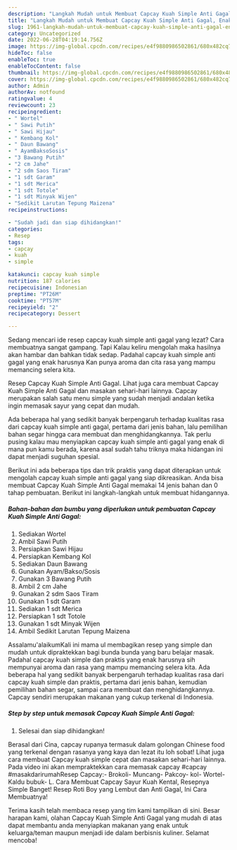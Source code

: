 ```yaml
---
description: "Langkah Mudah untuk Membuat Capcay Kuah Simple Anti Gagal, Enak Banget"
title: "Langkah Mudah untuk Membuat Capcay Kuah Simple Anti Gagal, Enak Banget"
slug: 1961-langkah-mudah-untuk-membuat-capcay-kuah-simple-anti-gagal-enak-banget
category: Uncategorized
date: 2022-06-28T04:19:14.756Z
image: https://img-global.cpcdn.com/recipes/e4f9880986502861/680x482cq70/capcay-kuah-simple-anti-gagal-foto-resep-utama.jpg
hideToc: false
enableToc: true
enableTocContent: false
thumbnail: https://img-global.cpcdn.com/recipes/e4f9880986502861/680x482cq70/capcay-kuah-simple-anti-gagal-foto-resep-utama.jpg
cover: https://img-global.cpcdn.com/recipes/e4f9880986502861/680x482cq70/capcay-kuah-simple-anti-gagal-foto-resep-utama.jpg
author: Admin
authorAv: notfound
ratingvalue: 4
reviewcount: 23
recipeingredient:
- " Wortel"
- " Sawi Putih"
- " Sawi Hijau"
- " Kembang Kol"
- " Daun Bawang"
- " AyamBaksoSosis"
- "3 Bawang Putih"
- "2 cm Jahe"
- "2 sdm Saos Tiram"
- "1 sdt Garam"
- "1 sdt Merica"
- "1 sdt Totole"
- "1 sdt Minyak Wijen"
- "Sedikit Larutan Tepung Maizena"
recipeinstructions:

- "Sudah jadi dan siap dihidangkan!"
categories:
- Resep
tags:
- capcay
- kuah
- simple

katakunci: capcay kuah simple 
nutrition: 187 calories
recipecuisine: Indonesian
preptime: "PT26M"
cooktime: "PT57M"
recipeyield: "2"
recipecategory: Dessert

---
```



Sedang mencari ide resep capcay kuah simple anti gagal yang lezat? Cara membuatnya sangat gampang. Tapi Kalau keliru mengolah maka hasilnya akan hambar dan bahkan tidak sedap. Padahal capcay kuah simple anti gagal yang enak harusnya Kan punya aroma dan cita rasa yang mampu memancing selera kita.


Resep Capcay Kuah Simple Anti Gagal. Lihat juga cara membuat Capcay Kuah Simple Anti Gagal dan masakan sehari-hari lainnya. Capcay merupakan salah satu menu simple yang sudah menjadi andalan ketika ingin memasak sayur yang cepat dan mudah.

Ada beberapa hal yang sedikit banyak berpengaruh terhadap kualitas rasa dari capcay kuah simple anti gagal, pertama dari jenis bahan, lalu pemilihan bahan segar hingga cara membuat dan menghidangkannya. Tak perlu pusing kalau mau menyiapkan capcay kuah simple anti gagal yang enak di mana pun kamu berada, karena asal sudah tahu triknya maka hidangan ini dapat menjadi suguhan spesial.


Berikut ini ada beberapa tips dan trik praktis yang dapat diterapkan untuk mengolah capcay kuah simple anti gagal yang siap dikreasikan. Anda bisa membuat Capcay Kuah Simple Anti Gagal memakai 14 jenis bahan dan 0 tahap pembuatan. Berikut ini langkah-langkah untuk membuat hidangannya.

<!--inarticleads1-->

##### Bahan-bahan dan bumbu yang diperlukan untuk pembuatan Capcay Kuah Simple Anti Gagal:

1. Sediakan  Wortel
1. Ambil  Sawi Putih
1. Persiapkan  Sawi Hijau
1. Persiapkan  Kembang Kol
1. Sediakan  Daun Bawang
1. Gunakan  Ayam/Bakso/Sosis
1. Gunakan 3 Bawang Putih
1. Ambil 2 cm Jahe
1. Gunakan 2 sdm Saos Tiram
1. Gunakan 1 sdt Garam
1. Sediakan 1 sdt Merica
1. Persiapkan 1 sdt Totole
1. Gunakan 1 sdt Minyak Wijen
1. Ambil Sedikit Larutan Tepung Maizena


Assalamu&#39;alaikumKali ini mama ul membagikan resep yang simple dan mudah untuk dipraktekkan bagi bunda bunda yang baru belajar masak. Padahal capcay kuah simple dan praktis yang enak harusnya sih mempunyai aroma dan rasa yang mampu memancing selera kita. Ada beberapa hal yang sedikit banyak berpengaruh terhadap kualitas rasa dari capcay kuah simple dan praktis, pertama dari jenis bahan, kemudian pemilihan bahan segar, sampai cara membuat dan menghidangkannya. Capcay sendiri merupakan makanan yang cukup terkenal di Indonesia. 

<!--inarticleads2-->

##### Step by step untuk memasak Capcay Kuah Simple Anti Gagal:


1. Selesai dan siap dihidangkan!

Berasal dari Cina, capcay rupanya termasuk dalam golongan Chinese food yang terkenal dengan rasanya yang kaya dan lezat itu loh sobat! Lihat juga cara membuat Capcay kuah simple cepat dan masakan sehari-hari lainnya. Pada video ini akan mempraktekkan cara memasak capcay #capcay #masakdarirumahResep Capcay:- Brokoli- Muncang- Pakcoy- kol- Wortel- Kaldu bubuk- L. Cara Membuat Capcay Sayur Kuah Kental, Resepnya Simple Banget! Resep Roti Boy yang Lembut dan Anti Gagal, Ini Cara Membuatnya! 

Terima kasih telah membaca resep yang tim kami tampilkan di sini. Besar harapan kami, olahan Capcay Kuah Simple Anti Gagal yang mudah di atas dapat membantu anda menyiapkan makanan yang enak untuk keluarga/teman maupun menjadi ide dalam berbisnis kuliner. Selamat mencoba!
